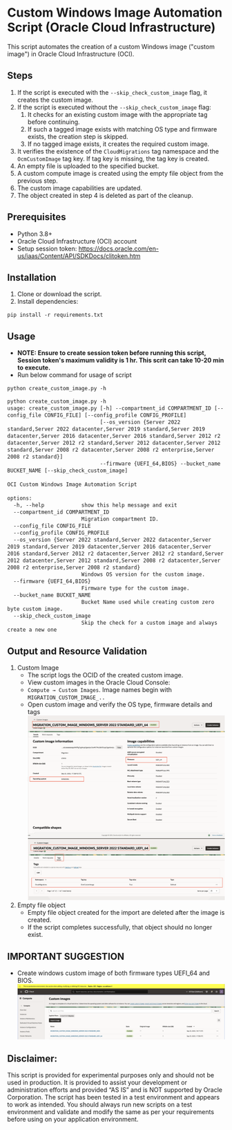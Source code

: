 # Custom Windows Image Automation Script (Oracle Cloud Infrastructure)

This script automates the creation of a custom Windows image ("custom image") in Oracle Cloud Infrastructure (OCI).

## Steps
1. If the script is executed with the `--skip_check_custom_image` flag, it creates the custom image. 
2. If the script is executed without the `--skip_check_custom_image` flag:
   1. It checks for an existing custom image with the appropriate tag before continuing. 
   2. If such a tagged image exists with matching OS type and firmware exists, the creation step is skipped. 
   3. If no tagged image exists, it creates the required custom image.
3. It verifies the existence of the `CloudMigrations` tag namespace and the `OcmCustomImage` tag key. If tag key is missing, the tag key is created. 
4. An empty file is uploaded to the specified bucket. 
5. A custom compute image is created using the empty file object from the previous step. 
6. The custom image capabilities are updated. 
7. The object created in step 4 is deleted as part of the cleanup.

## Prerequisites

- Python 3.8+
- Oracle Cloud Infrastructure (OCI) account
- Setup session token: https://docs.oracle.com/en-us/iaas/Content/API/SDKDocs/clitoken.htm

## Installation

1. Clone or download the script.
2. Install dependencies:

```commandline
pip install -r requirements.txt
```
   
## Usage
- **NOTE: Ensure to create session token before running this script, Session token's maximum validity is 1 hr. This scrit can take 10-20 min to execute.**
- Run below command for usage of script
```commandline
python create_custom_image.py -h
```
```commandline
python create_custom_image.py -h
usage: create_custom_image.py [-h] --compartment_id COMPARTMENT_ID [--config_file CONFIG_FILE] [--config_profile CONFIG_PROFILE]
                              [--os_version {Server 2022 standard,Server 2022 datacenter,Server 2019 standard,Server 2019 datacenter,Server 2016 datacenter,Server 2016 standard,Server 2012 r2 datacenter,Server 2012 r2 standard,Server 2012 datacenter,Server 2012 standard,Server 2008 r2 datacenter,Server 2008 r2 enterprise,Server 2008 r2 standard}]
                              --firmware {UEFI_64,BIOS} --bucket_name BUCKET_NAME [--skip_check_custom_image]

OCI Custom Windows Image Automation Script

options:
  -h, --help            show this help message and exit
  --compartment_id COMPARTMENT_ID
                        Migration compartment ID.
  --config_file CONFIG_FILE
  --config_profile CONFIG_PROFILE
  --os_version {Server 2022 standard,Server 2022 datacenter,Server 2019 standard,Server 2019 datacenter,Server 2016 datacenter,Server 2016 standard,Server 2012 r2 datacenter,Server 2012 r2 standard,Server 2012 datacenter,Server 2012 standard,Server 2008 r2 datacenter,Server 2008 r2 enterprise,Server 2008 r2 standard}
                        Windows OS version for the custom image.
  --firmware {UEFI_64,BIOS}
                        Firmware type for the custom image.
  --bucket_name BUCKET_NAME
                        Bucket Name used while creating custom zero byte custom image.
  --skip_check_custom_image
                        Skip the check for a custom image and always create a new one
```

## Output and Resource Validation
1. Custom Image 
   - The script logs the OCID of the created custom image.
   - View custom images in the Oracle Cloud Console:
   - `Compute → Custom Images`. Image names begin with `MIGRATION_CUSTOM_IMAGE_..`
   - Open custom image and verify the OS type, firmware details and tags ![](./images/custom_images-1.png)![](./images/custom_images-2.png)
2. Empty file object 
   - Empty file object created for the import are deleted after the image is created. 
   - If the script completes successfully, that object should no longer exist.

## IMPORTANT SUGGESTION
- Create windows custom image of both firmware types UEFI_64 and BIOS.![](./images/custom_images-3.png)

## Disclaimer:
This script is provided for experimental purposes only and should not be used in production. It is provided to assist your development or administration efforts and provided “AS IS” and is NOT supported by Oracle Corporation. The script has been tested in a test environment and appears to work as intended. You should always run new scripts on a test environment and validate and modify the same as per your requirements before using on your application environment.
